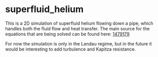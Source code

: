 # superfluid_helium
This is a 2D simulation of superfluid helium flowing down a pipe, which handles both the fluid flow and heat transfer.
The main source for the equations that are being solved can be found here:
[1479179](https://cds.cern.ch/record/1479179/files/CERN-THESIS-2012-120.pdf)

For now the simulation is only in the Landau regime, but in the future it would be interesting to add turbulence and Kapitza resistance.
